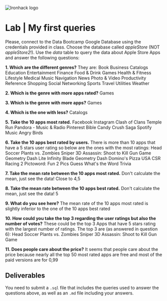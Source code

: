![Ironhack logo](https://i.imgur.com/1QgrNNw.png)

# Lab | My first queries

Please, connect to the Data Bootcamp Google Database using the credentials provided in class. Choose the database called *appleStore* (NOT *appleStore2*!). Use the *data* table to query the data about Apple Store Apps and answer the following questions: 

**1. Which are the different genres?**
They are: 
Book
Business
Catalogs
Education
Entertainment
Finance
Food & Drink
Games
Health & Fitness
Lifestyle
Medical
Music
Navigation
News
Photo & Video
Productivity
Reference
Shopping
Social Networking
Sports
Travel
Utilities
Weather

**2. Which is the genre with more apps rated?**
Games

**3. Which is the genre with more apps?**
Games

**4. Which is the one with less?**
Catalogs

**5. Take the 10 apps most rated.**
Facebook
Instagram
Clash of Clans
Temple Run
Pandora - Music & Radio
Pinterest
Bible
Candy Crush Saga
Spotify Music
Angry Birds


**6. Take the 10 apps best rated by users.**
There is more than 10 apps that have a 5 stars user rating so below are the ones with the most ratings:
Head Soccer
Plants vs. Zombies
Sniper 3D Assassin: Shoot to Kill Gun Game
Geometry Dash Lite
Infinity Blade
Geometry Dash
Domino's Pizza USA
CSR Racing 2
Pictoword: Fun 2 Pics Guess What's the Word Trivia


**7. Take the mean rate between the 10 apps most rated.** Don't calculate the mean, just see the data!
Close to 4,5

**8. Take the mean rate between the 10 apps best rated.** Don't calculate the mean, just see the data!
5

**9. What do you see here?**
The mean rate of the 10 apps most rated is slightly inferior to the one of the 10 apps best rated

**10. How could you take the top 3 regarding the user ratings but also the number of votes?**
These could be the top 3 Apps that have 5 stars rating with the largest number of ratings. The top 3 are (as answered in question 6):
Head Soccer
Plants vs. Zombies
Sniper 3D Assassin: Shoot to Kill Gun Game

**11. Does people care about the price?**
It seems that people care about the price because nearly all the top 50 most rated apps are free and most of the paid versions are for 0,99


## Deliverables 
You need to submit a `.sql` file that includes the queries used to answer the questions above, as well as an `.md` file including your answers. 
